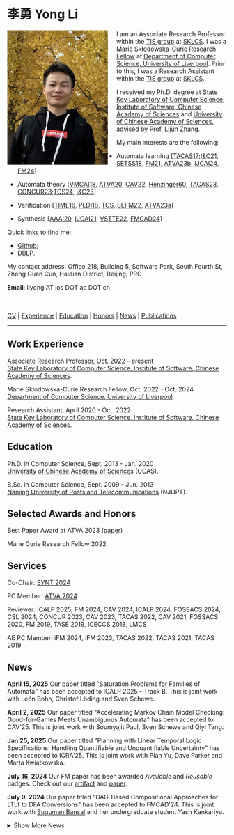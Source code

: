 # 李勇  Yong Li 

<div style="float:left; padding-right:20px;">
    <img src="./img/pic.jpg" alt="liyong" width="230.7" height="309.3">
</div>


I am an Associate Research Professor within the <a href="https://tis.ios.ac.cn/">TIS group</a> at <a href="http://lcs.ios.ac.cn/"> SKLCS</a>.
I was a <a href="https://marie-sklodowska-curie-actions.ec.europa.eu/">Marie Skłodowska-Curie Research Fellow</a> at <a href="https://www.liverpool.ac.uk/computer-science/">Department of Computer Science, University of Liverpool</a>.
Prior to this, I was a Research Assistant within the <a href="https://tis.ios.ac.cn/">TIS group</a> at <a href="http://lcs.ios.ac.cn/"> SKLCS</a>.

I received my Ph.D. degree at <a href="http://lcs.ios.ac.cn/">State Key Laboratory of Computer Science, Institute of Software, Chinese Academy of Sciences</a> and <a href="https://english.ucas.ac.cn">University of Chinese Academy of Sciences</a>, advised by <a href="https://iscasmc.ios.ac.cn/?page_id=148">Prof. Lijun Zhang</a>.

My main interests are the following:
+ Automata learning [[TACAS17;I&C21](https://tis.ios.ac.cn/roll/lib/exe/fetch.php?media=iandc.pdf), [SETSS18](https://link.springer.com/chapter/10.1007/978-3-030-17601-3_2), [FM21](./pdf/FM2021.pdf), [ATVA23b](./pdf/ATVA23b.pdf), [IJCAI24](./pdf/IJCAI24.pdf), [FM24](./pdf/FM2024.pdf)]

+ Automata theory [[VMCAI18](https://link.springer.com/chapter/10.1007/978-3-319-73721-8_15), [ATVA20](https://arxiv.org/abs/2007.02282), [CAV22](https://arxiv.org/abs/2206.13739), [Henzinger60](https://link.springer.com/chapter/10.1007/978-3-031-22337-2_9), [TACAS23](https://arxiv.org/abs/2301.01890), [CONCUR23;TCS24](https://arxiv.org/abs/2305.09966), [I&C23](https://arxiv.org/abs/2109.12828)]

+ Verification [[TIME16](https://arxiv.org/pdf/1606.08116v2), [PLDI18](https://ondrik.github.io/publications/pldi18-semidet-buchi-compl.pdf), [TCS](https://www.sciencedirect.com/science/article/pii/S030439752200425X), [SEFM22](https://link.springer.com/chapter/10.1007/978-3-031-17108-6_20), [ATVA23a](./pdf/ATVA2023a.pdf)]

+ Synthesis [[AAAI20](https://ojs.aaai.org/index.php/AAAI/article/view/6528), [IJCAI21](https://www.ijcai.org/proceedings/2021/570), [VSTTE22](https://link.springer.com/chapter/10.1007/978-3-031-25803-9_1), [FMCAD24](https://repositum.tuwien.at/handle/20.500.12708/200795)]


Quick links to find me:
+ <a href="https://github.com/liyong31">Github</a>;
+ <a href="https://dblp.org/pid/93/2334-31.html">DBLP</a>.

<p>My contact address: Office 218, Building 5, Software Park, South Fourth St, Zhong Guan Cun, Haidian District, Beijing, PRC</p>

**Email**: liyong AT ios DOT ac DOT cn

<br><br>
[CV](./pdf/cv.pdf) | [Experience](#work-experience) | [Education](#education)
| [Honors](#selected-awards-and-honors)  | [News](#news) | [Publications](./publications.md) 

---
## Work Experience

Associate Research Professor, Oct. 2022 - present <br/>
<a href="http://lcs.ios.ac.cn/">State Key Laboratory of Computer Science, Institute of Software, Chinese Academy of Sciences</a>.

Marie Skłodowska-Curie Research Fellow, Oct. 2022 - Oct. 2024 <br/>
<a href="https://www.liverpool.ac.uk/computer-science/">Department of Computer Science, University of Liverpool</a>.

Research Assistant, April 2020 - Oct. 2022 <br/>
<a href="http://lcs.ios.ac.cn/">State Key Laboratory of Computer Science, Institute of Software, Chinese Academy of Sciences</a>.


## Education

Ph.D. in Computer Science, Sept. 2013 - Jan. 2020 <br/>
<a href="https://english.ucas.ac.cn">University of Chinese Academy of Sciences</a> (UCAS).

B.Sc. in Computer Science, Sept. 2009 - Jun. 2013 <br/>
<a href="http://www.njupt.edu.cn/en/">Nanjing University of Posts and Telecommunications</a> (NJUPT).


## Selected Awards and Honors
<!-- Your honors content goes here -->
Best Paper Award at ATVA 2023 ([paper](./pdf/ATVA2023a.pdf))

Marie Curie Research Fellow 2022


## Services
Co-Chair: [SYNT 2024](https://synt2024.github.io/)

PC Member: [ATVA 2024](https://atva-conference.org/2024/)

Reviewer: ICALP 2025, FM 2024, CAV 2024, ICALP 2024, FOSSACS 2024, CSL 2024, 
CONCUR 2023, CAV 2023, TACAS 2022, CAV 2021,
FOSSACS 2020, FM 2019, TASE 2019, ICECCS 2018, LMCS

AE PC Member:  iFM 2024, iFM 2023, TACAS 2022, TACAS 2021, TACAS 2019



## News
<!-- Your news content goes here -->
<!-- First 5 news items -->
**April 15, 2025**
Our paper titled "Saturation Problems for Families of Automata" has been accepted to ICALP 2025 - Track B.
This is joint work with León Bohn, Christof Löding and Sven Schewe. 

**April 2, 2025**
Our paper titled "Accelerating Markov Chain Model Checking: Good-for-Games Meets Unambiguous Automata" has been accepted to CAV'25.
This is joint work with Soumyajit Paul, Sven Schewe and Qiyi Tang. 

**Jan 25, 2025**
Our paper titled "Planning with Linear Temporal Logic Specifications: Handling Quantifiable and Unquantifiable Uncertainty" has been accepted to ICRA'25.
This is joint work with Pian Yu, Dave Parker and Marta Kwiatkowska. 

**July 16, 2024**
Our FM paper has been awarded *Available* and *Reusable* badges. Check out our [artifact](https://zenodo.org/records/12528885) and [paper](pdf/FM2024.pdf).  

**July 9, 2024**
Our paper titled "DAG-Based Compositional Approaches for LTLf to DFA Conversions" has been accepted to FMCAD'24.
This is joint work with [Suguman Bansal](https://suguman.github.io/) and her undergraduate student Yash Kankariya.



<details>
  <summary>Show More News</summary>

  <p><strong>June 11, 2024</strong><br>
  Our paper titled "DFAMiner: Mining minimal separating DFAs from labelled samples" has been accepted to FM'24.
  This is joint work with [Daniele Dell'Erba](https://cgi.csc.liv.ac.uk/~dde/) and [Sven Schewe](https://cgi.csc.liv.ac.uk/~sven/).

  <p><strong>April 17, 2024</strong><br>
Our paper titled "Angluin-Style Learning of Deterministic Büchi and Co-Büchi Automata" has been accepted to IJCAI'24.
This is joint work with [Sven Schewe](https://cgi.csc.liv.ac.uk/~sven/) and [Qiyi Tang](https://sites.google.com/view/qiyitang/).

  <p><strong>October 30, 2023</strong><br>
Our paper titled "Model Checking Strategies from Synthesis Over Finite Traces" won the Best Paper Award at ATVA'23.

  <p><strong>July 1, 2023</strong><br>
Two papers are accepted by ATVA'23:

 "On Strategies in Synthesis Over Finite Traces" with Suguman Bansal, Lucas Martinelli Tabajara, Moshe Vardi and Andrew Wells, <br>

  "A novel family of finite automata for recognizing and learning omega-regular languages" with Sven Schewe and Qiyi Tang. </p>

  <!-- Remaining news items -->
  <p><strong>June 29, 2023</strong><br>
Our tool [lisa](https://github.com/liyong31/lisa) has won the third place in the LTLf track at [SYNTCOMP 2023](http://www.syntcomp.org/)! </p>

  <p><strong>June 28, 2023</strong><br>
Paper titled ["Singly Exponential Translation of Alternating Weak Büchi Automata to Unambiguous Büchi Automata"](https://arxiv.org/pdf/2305.09966.pdf) accepted by CONCUR'23. 
This is joint work with Sven Schewe and Moshe Vardi.</p>

  <p><strong>December 23, 2022</strong><br>
  Paper titled "Modular Mix-and-Match Complementation of Büchi automata" accepted by TACAS'23.<br>
  This is joint work with Vojtěch Havlena, Ondřej Lengál, Barbora Šmahlíková, and Andrea Turrini.</p>

  <p><strong>September 6, 2022</strong><br>
  Paper titled "Compositional Safety LTL Synthesis" accepted by VSTTE'22.<br>
  This is joint work with Suguman Bansal, Giuseppe De Giacomo, Antonio Di Stasio, Moshe Y. Vardi, and Shufang Zhu.</p>

  <p><strong>August 1, 2022</strong><br>
  Excited to present joint work with Moshe on Büchi determinization at <a href="https://vardifest.github.io/">VardiFest</a> to celebrate the pioneering role of Moshe Vardi in many fields.<br>
  My slide deck is available <a href="./pdf/VardiFest-talk.pdf">here</a>.</p>

  <p><strong>July 8, 2022</strong><br>
  Paper titled "Synthesizing Ranking Functions for Loop Programs via SVM" accepted by Theoretical Computer Science Journal.<br>
  <a href="./pdf/Henzinger-60.pdf">This work</a> extends our ICFEM'19 paper by utilizing SVM to learn multiphase ranking functions.</p>

  <p><strong>June 6, 2022</strong><br>
  Check out our invited <a href="./pdf/Henzinger-60.pdf">paper</a> on Büchi complementation to Thomas Henzinger Festschrift - Conference celebrating his 60th birthday.</p>

  <p><strong>June 4, 2022</strong><br>
  Submission to CAV-AE 2022 awarded <a href="https://doi.org/10.5281/zenodo.6558928">Available</a> and Reusable badges.</p>

  <p><strong>May 1, 2022</strong><br>
  Paper titled "Divide-and-Conquer Determinization of Büchi Automata based on SCC Decomposition" accepted to CAV 2022. This is joint work with Andrea Turrini, Weizhi Feng, Moshe Vardi, and Lijun Zhang.</p>

  <!-- Add more news items as needed -->
</details>


<!-- ## [CV](./pdf/cv.pdf) -->
<!-- ## [Publications](./publications.md) -->
<!-- Your publications content goes here -->




